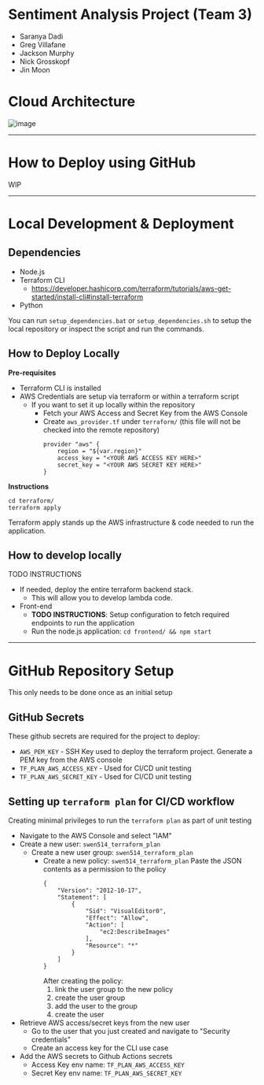# Sentiment Analysis Project (Team 3)

- Saranya Dadi
- Greg Villafane
- Jackson Murphy
- Nick Grosskopf
- Jin Moon

# Cloud Architecture

![image](https://github.com/jym2584/SWEN514-Team3/assets/67706639/521b4a72-9b17-487c-83f0-a2a8341443f4)

---

# How to Deploy using GitHub

WIP

---

# Local Development & Deployment

## Dependencies

- Node.js
- Terraform CLI
  - https://developer.hashicorp.com/terraform/tutorials/aws-get-started/install-cli#install-terraform
- Python

You can run `setup_dependencies.bat` or `setup_dependencies.sh` to setup the local repository or inspect the script and run the commands.

## How to Deploy Locally

**Pre-requisites**

- Terraform CLI is installed
- AWS Credentials are setup via terraform or within a terraform script
  - If you want to set it up locally within the repository
    - Fetch your AWS Access and Secret Key from the AWS Console
    - Create `aws_provider.tf` under `terraform/` (this file will not be checked into the remote repository)
      ```
      provider "aws" {
          region = "${var.region}"
          access_key = "<YOUR AWS ACCESS KEY HERE>"
          secret_key = "<YOUR AWS SECRET KEY HERE>"
      }
      ```

**Instructions**

```
cd terraform/
terraform apply
```

Terraform apply stands up the AWS infrastructure & code needed to run the application.

## How to develop locally

TODO INSTRUCTIONS

- If needed, deploy the entire terraform backend stack.
  - This will allow you to develop lambda code.
- Front-end
  - **TODO INSTRUCTIONS**: Setup configuration to fetch required endpoints to run the application
  - Run the node.js application: `cd frontend/ && npm start`

---

# GitHub Repository Setup

This only needs to be done once as an initial setup

## GitHub Secrets

These github secrets are required for the project to deploy:

- `AWS_PEM_KEY` - SSH Key used to deploy the terraform project. Generate a PEM key from the AWS console
- `TF_PLAN_AWS_ACCESS_KEY` - Used for CI/CD unit testing
- `TF_PLAN_AWS_SECRET_KEY` - Used for CI/CD unit testing

## Setting up `terraform plan` for CI/CD workflow

Creating minimal privileges to run the `terraform plan` as part of unit testing

- Navigate to the AWS Console and select "IAM"
- Create a new user: `swen514_terraform_plan`
  - Create a new user group: `swen514_terraform_plan`
    - Create a new policy: `swen514_terraform_plan`
      Paste the JSON contents as a permission to the policy
      ```
      {
          "Version": "2012-10-17",
          "Statement": [
              {
                  "Sid": "VisualEditor0",
                  "Effect": "Allow",
                  "Action": [
                      "ec2:DescribeImages"
                  ],
                  "Resource": "*"
              }
          ]
      }
      ```
      After creating the policy:
      1. link the user group to the new policy
      2. create the user group
      3. add the user to the group
      4. create the user
- Retrieve AWS access/secret keys from the new user
  - Go to the user that you just created and navigate to "Security credentials"
  - Create an access key for the CLI use case
- Add the AWS secrets to Github Actions secrets
  - Access Key env name: `TF_PLAN_AWS_ACCESS_KEY`
  - Secret Key env name: `TF_PLAN_AWS_SECRET_KEY`
